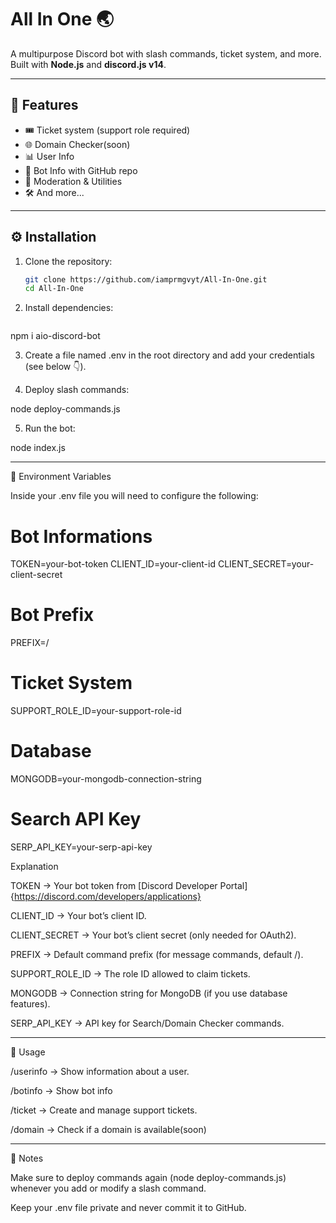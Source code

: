 # All In One 🌏

A multipurpose Discord bot with slash commands, ticket system, and more.  
Built with **Node.js** and **discord.js v14**.

---

## 📌 Features
- 🎟 Ticket system (support role required)
- 🌐 Domain Checker(soon)
- 📊 User Info
- 🤖 Bot Info with GitHub repo
- 🔧 Moderation & Utilities
- 🛠 And more...

---

## ⚙️ Installation

1. Clone the repository:
   ```bash
   git clone https://github.com/iamprmgvyt/All-In-One.git
   cd All-In-One

2. Install dependencies:
   ```bash
npm i aio-discord-bot

3. Create a file named .env in the root directory and add your credentials (see below 👇).


4. Deploy slash commands:

node deploy-commands.js


5. Run the bot:

node index.js




---

🔑 Environment Variables

Inside your .env file you will need to configure the following:

# Bot Informations
TOKEN=your-bot-token
CLIENT_ID=your-client-id
CLIENT_SECRET=your-client-secret

# Bot Prefix
PREFIX=/

# Ticket System
SUPPORT_ROLE_ID=your-support-role-id

# Database
MONGODB=your-mongodb-connection-string

# Search API Key
SERP_API_KEY=your-serp-api-key

Explanation

TOKEN → Your bot token from [Discord Developer Portal]{https://discord.com/developers/applications}

CLIENT_ID → Your bot’s client ID.

CLIENT_SECRET → Your bot’s client secret (only needed for OAuth2).

PREFIX → Default command prefix (for message commands, default /).

SUPPORT_ROLE_ID → The role ID allowed to claim tickets.

MONGODB → Connection string for MongoDB (if you use database features).

SERP_API_KEY → API key for Search/Domain Checker commands.



---

🚀 Usage

/userinfo → Show information about a user.

/botinfo → Show bot info

/ticket → Create and manage support tickets.

/domain → Check if a domain is available(soon)



---

📝 Notes

Make sure to deploy commands again (node deploy-commands.js) whenever you add or modify a slash command.

Keep your .env file private and never commit it to GitHub.
